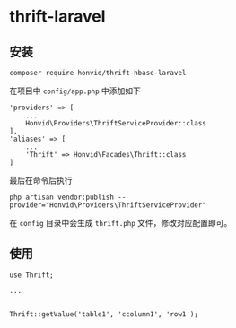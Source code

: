 # thrift-laravel

## 安装
    
    composer require honvid/thrift-hbase-laravel

在项目中 `config/app.php` 中添加如下
    
    'providers' => [
        ...
        Honvid\Providers\ThriftServiceProvider::class    
    ],
    'aliases' => [
        ...
        'Thrift' => Honvid\Facades\Thrift::class
    ]

最后在命令后执行

    php artisan vendor:publish --provider="Honvid\Providers\ThriftServiceProvider"
    
在 `config` 目录中会生成 `thrift.php` 文件，修改对应配置即可。
    
## 使用
    
    use Thrift;
    
    ...
    
    
    Thrift::getValue('table1', 'ccolumn1', 'row1');
